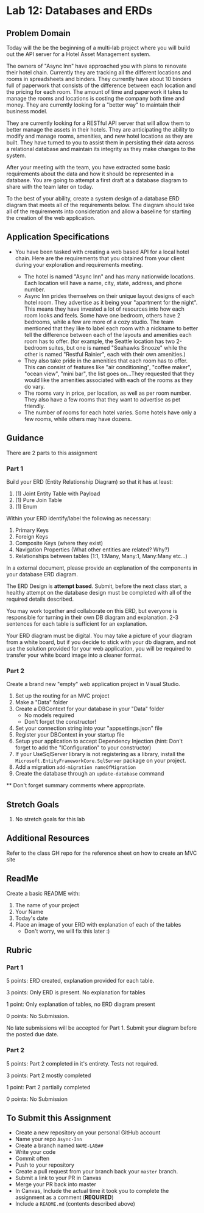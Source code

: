 # Lab 12: Databases and ERDs

## Problem Domain

Today will the be the beginning of a multi-lab project where you will build out the API server for a Hotel Asset Management system.

The owners of "Async Inn" have approached you with plans to renovate their hotel chain. Currently they are tracking all the different locations and rooms in spreadsheets and binders. They currently have about 10 binders full of paperwork that consists of the difference between each location and the pricing for each room. The amount of time and paperwork it takes to manage the rooms and locations is costing the company both time and money. They are currently looking for a  "better way" to maintain their business model. 

They are currently looking for a RESTful API server that will allow them to better manage the assets in their hotels. They are anticipating the ability to modify and manage rooms, amenities, and new hotel locations as they are built. They have turned to you to assist them in persisting their data across a relational database and maintain its integrity as they make changes to the system. 

After your meeting with the team, you have extracted some basic requirements about the data and how it should be represented in a database. You are going to attempt a first draft at a database diagram to share with the team later on today. 

To the best of your ability, create a system design of a database ERD diagram that meets all of the requirements below. The diagram should take all of the requirements into consideration and allow a baseline for starting the creation of the web application. 

## Application Specifications

- You have been tasked with creating a web based API for a local hotel chain. Here are the requirements that you obtained from your client during your exploration and requirements meeting.

	- The hotel is named "Async Inn" and has many nationwide locations. Each location will have a name, city, state, address, and phone number.
	- Async Inn prides themselves on their unique layout designs of each hotel room. They advertise as it being your "apartment for the night". This means they have invested a lot of resources into how each room looks and feels. Some have one bedroom, others have 2 bedrooms, while a few are more of a cozy studio. The team mentioned that they like to label each room with a nickname to better tell the difference between each of the layouts and amenities each room has to offer. (for example, the Seattle location has two 2-bedroom suites, but one is named "Seahawks Snooze" while the other is named "Restful Rainier", each with their own amenities.) 
	- They also take pride in the amenities that each room has to offer. This can consist of features like "air conditioning", "coffee maker", "ocean view", "mini bar", the list goes on...They requested that they would like the amenities associated with each of the rooms as they do vary. 
	- The rooms vary in price, per location, as well as per room number. They also have a few rooms that they want to advertise as pet friendly.
	- The number of rooms for each hotel varies. Some hotels have only a few rooms, while others may have dozens.

## Guidance

There are 2 parts to this assignment

### Part 1

Build your ERD (Entity Relationship Diagram) so that it has at least:
1. (1) Joint Entity Table with Payload
1. (1) Pure Join Table
1. (1) Enum 

Within your ERD identify/label the following as necessary:
1. Primary Keys
1. Foreign Keys 
1. Composite Keys (where they exist)
1. Navigation Properties (What other entities are related? Why?)
1. Relationships between tables (1:1, 1:Many, Many:1, Many:Many etc...)

In a external document, please provide an explanation of the components in your database ERD diagram. 

The ERD Design is **attempt based**. Submit, before the next class start, a healthy attempt on the database design must be completed with all of the required details described.

You may work together and collaborate on this ERD, but everyone is responsible for turning in their own DB diagram and explanation. 2-3 sentences for each table is sufficient for an explanation. 

Your ERD diagram must be digital. You may take a picture of your diagram from a white board, but if you decide to stick with your db diagram, and not use the solution provided for your web application, you will be required to transfer your white board image into a cleaner format. 

### Part 2

Create a brand new "empty" web application project in Visual Studio. 

1. Set up the routing for an MVC project 
1. Make a "Data" folder
1. Create a DBContext for your database in your "Data" folder
   - No models required
   - Don't forget the constructor!
1. Set your connection string into your "appsettings.json" file
1. Register your DBContext in your startup file
1. Setup your application to accept Dependency Injection (hint: Don't forget to add the "IConfiguration" to your constructor)
1. If your UseSqlServer library is not registering as a library, install the `Microsoft.EntityFrameworkCore.SqlServer` package on your project.
1. Add a migration `add-migration nameOfMigration`
1. Create the database through an `update-database` command

** Don't forget summary comments where appropriate. 

## Stretch Goals

1. No stretch goals for this lab

## Additional Resources

Refer to the class GH repo for the reference sheet on how to create an MVC site

## ReadMe

Create a basic README with:
1. The name of your project
2. Your Name
3. Today's date
4. Place an image of your ERD with explanation of each of the tables
   - Don't worry, we will fix this later :) 

## Rubric

### Part 1

5 points: ERD created, explanation provided for each table. 

3 points: Only ERD is present. No explanation for tables

1 point: Only explanation of tables, no ERD diagram present

0 points: No Submission. 

No late submissions will be accepted for Part 1. Submit your diagram before the posted due date.

### Part 2

5 points: Part 2 completed in it's entirety. Tests not required.

3 points: Part 2 mostly completed

1 point: Part 2 partially completed

0 points: No Submission


## To Submit this Assignment

- Create a new repository on your personal GitHub account
- Name your repo `Async-Inn`
- Create a branch named `NAME-LAB##`
- Write your code
- Commit often
- Push to your repository
- Create a pull request from your branch back your `master` branch.
- Submit a link to your PR in Canvas
- Merge your PR back into master
- In Canvas, Include the actual time it took you to complete the assignment as a comment (**REQUIRED**)
- Include a `README.md` (contents described above)
